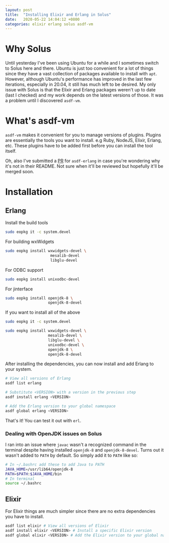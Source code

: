 ```yaml
---
layout: post
title:  "Installing Elixir and Erlang in Solus"
date:   2020-05-22 14:04:12 +0800
categories: elixir erlang solus asdf-vm
---
```


# Why Solus

Until yesterday I've been using Ubuntu for a while and I sometimes switch to Solus here and there. Ubuntu is just too convenient for a lot of things since they have a vast collection of packages available to install with `apt`. However, although Ubuntu's performance has improved in the last few iterations, especially in 20.04, it still has much left to be desired. My only issue with Solus is that the Elixir and Erlang packages weren't up to date (last I checked) and my work depends on the latest versions of those. It was a problem until I discovered `asdf-vm`.

# What's asdf-vm

`asdf-vm` makes it convenient for you to manage versions of plugins. Plugins are essentially the tools you want to install. e.g Ruby, NodeJS, Elixir, Erlang, etc. These plugins have to be added first before you can install the tool itself. 

Oh, also I've submitted a [PR](https://github.com/asdf-vm/asdf-erlang/pull/146) for `asdf-erlang` in case you're wondering why it's not in their README. Not sure when it'll be reviewed but hopefully it'll be merged soon.

# Installation

## Erlang

Install the build tools

```bash
sudo eopkg it -c system.devel
```

For building wxWidgets

```bash
sudo eopkg install wxwidgets-devel \
                    mesalib-devel 
                    libglu-devel
```

For ODBC support

```bash
sudo eopkg install unixodbc-devel
```

For jinterface

```bash
sudo eopkg install openjdk-8 \
                   openjdk-8-devel
```

If you want to install all of the above

```bash
sudo eopkg it -c system.devel

sudo eopkg install wxwidgets-devel \ 
                   mesalib-devel \
                   libglu-devel \
                   unixodbc-devel \
                   openjdk-8 \
                   openjdk-8-devel
```

After installing the dependencies, you can now install and add Erlang to your system.

```bash
# View all versions of Erlang
asdf list erlang 

# Substitute <VERSION> with a version in the previous step
asdf install erlang <VERSION>

# Add the Erlang version to your global namespace
asdf global erlang <VERSION> 
```

That's it! You can test it out with `erl`.

### Dealing with OpenJDK issues on Solus

I ran into an issue where `javac` wasn't a recognized command in the terminal despite having installed `openjdk-8` and `openjdk-8-devel`. Turns out it wasn't added to `PATH` by default. So simply add it to `PATH` like so:

```bash
# In ~/.bashrc add these to add Java to PATH
JAVA_HOME=/usr/lib64/openjdk-8
PATH=$PATH:$JAVA_HOME/bin
# In terminal
source ~/.bashrc
```

## Elixir

For Elixir things are much simpler since there are no extra dependencies you have to install.

```bash
asdf list elixir # View all versions of Elixir
asdf install elixir <VERSION> # Install a specific Elixir version
asdf global elixir <VERSION> # Add the Elixir version to your global namespace
```
